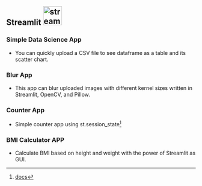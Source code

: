 ## Streamlit <img width="50" height="50" src="https://img.icons8.com/ios/100/streamlit.png" alt="streamlit"/>

### Simple Data Science App
- You can quickly upload a CSV file to see dataframe as a table and its scatter chart.

### Blur App
- This app can blur uploaded images with different kernel sizes written in Streamlit, OpenCV, and Pillow.

### Counter App
- Simple counter app using st.session_state[^2]

### BMI Calculator APP
- Calculate BMI based on height and weight with the power of Streamlit as GUI.

[^2]: <a href='https://docs.streamlit.io/develop/concepts/architecture/session-state'>docs</a>
